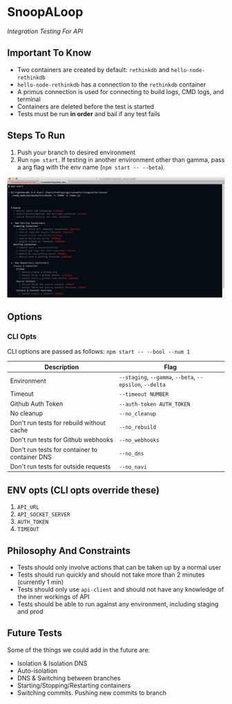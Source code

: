 # SnoopALoop

*Integration Testing For API*

## Important To Know

- Two containers are created by default: `rethinkdb` and `hello-node-rethinkdb`
- `hello-node-rethinkdb` has a connection to the `rethinkdb` container
- A primus connection is used for connecting to build logs, CMD logs, and terminal
- Containers are deleted before the test is started
- Tests must be run **in order** and bail if any test fails

## Steps To Run

1. Push your branch to desired environment
2. Run `npm start`. If testing in another environment other than gamma, pass a arg flag with the env name (`npm start -- --beta`).

![screenshot.png](screenshot.png)

## Options

### CLI Opts

CLI options are passed as follows: `npm start -- --bool --num 1`

| Description                                    | Flag                                                     |
|------------------------------------------------|----------------------------------------------------------|
| Environment                                    | `--staging`, `--gamma`, `--beta`, `--epsilon`, `--delta` |
| Timeout                                        | `--timeout NUMBER`                                       |
| Github Auth Token                              | `--auth-token AUTH_TOKEN`                                |
| No cleanup                                     | `--no_cleanup`                                           |
| Don't run tests for rebuild without cache      | `--no_rebuild`                                           |
| Don't run tests for Github webhooks            | `--no_webhooks`                                          |
| Don't run tests for container to container DNS | `--no_dns`                                               |
| Don't run tests for outside requests           | `--no_navi`                                              |

## ENV opts (CLI opts override these)

1. `API_URL`
2. `API_SOCKET_SERVER`
3. `AUTH_TOKEN`
4. `TIMEOUT`

## Philosophy And Constraints

- Tests should only involve actions that can be taken up by a normal user
- Tests should run quickly and should not take more than 2 minutes (currently 1 min)
- Tests should only use `api-client` and should not have any knowledge of the inner workings of API
- Tests should be able to run against any environment, including staging and prod

## Future Tests

Some of the things we could add in the future are:

- Isolation & Isolation DNS
- Auto-isolation
- DNS & Switching between branches
- Starting/Stopping/Restarting containers
- Switching commits. Pushing new commits to branch
